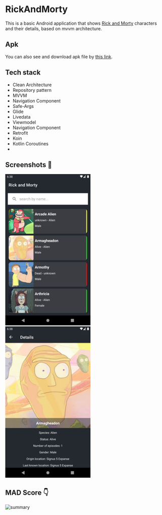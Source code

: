 # RickAndMorty
This is a basic Android application that shows [Rick and Morty](https://rickandmortyapi.com/) characters and their details, based on mvvm architecture.

## Apk 
You can also see and download apk file by [this link](https://github.com/ytam/RickAndMorty/blob/main/rickandmorty.apk).


## Tech stack
* Clean Architecture
* Repository pattern
* MVVM
* Navigation Component
* Safe-Args
* Glide
* Livedata
* Viewmodel
* Navigation Component
* Retrofit
* Koin
* Kotlin Coroutines
* 

## Screenshots 📱
 <p align="left">
  <img src="./Screenshoots/Screenshot_list.png" width="270" alt="Character List">
  <img src="./Screenshoots/Screenshot_detail.png" width="270" alt="Character detail">
</p>



## MAD Score 👇
![summary](https://github.com/ytam/RickAndMorty/blob/main/mad_scorecard.png)
